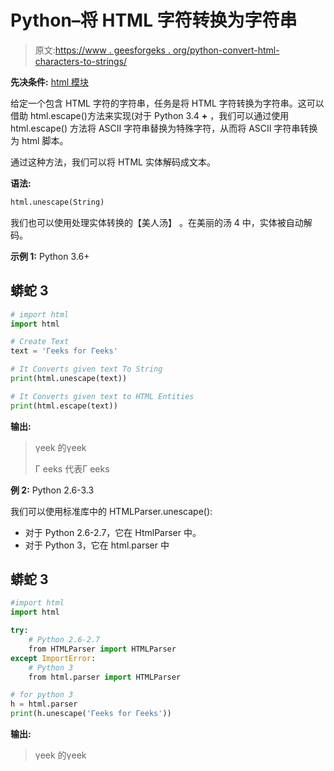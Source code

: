 # Python–将 HTML 字符转换为字符串

> 原文:[https://www . geesforgeks . org/python-convert-html-characters-to-strings/](https://www.geeksforgeeks.org/python-convert-html-characters-to-strings/)

**先决条件:** [html 模块](https://www.geeksforgeeks.org/html-escape-in-python/)

给定一个包含 HTML 字符的字符串，任务是将 HTML 字符转换为字符串。这可以借助 html.escape()方法来实现(对于 Python 3.4 **+** ，我们可以通过使用 html.escape() 方法将 ASCII 字符串替换为特殊字符，从而将 ASCII 字符串转换为 html 脚本。

通过这种方法，我们可以将 HTML 实体解码成文本。

**语法:**

```py
html.unescape(String)
```

我们也可以使用处理实体转换的【美人汤】  。在美丽的汤 4 中，实体被自动解码。

**示例 1:** Python 3.6+

## 蟒蛇 3

```py
# import html
import html

# Create Text
text = 'Γeeks for Γeeks'

# It Converts given text To String
print(html.unescape(text)) 

# It Converts given text to HTML Entities 
print(html.escape(text)) 
```

**输出:**

> γeek 的γeek
> 
> Γ eeks 代表Γ eeks

**例 2:** Python 2.6-3.3

我们可以使用标准库中的 HTMLParser.unescape():

*   对于 Python 2.6-2.7，它在 HtmlParser 中。
*   对于 Python 3，它在 html.parser 中

## 蟒蛇 3

```py
#import html
import html

try:
    # Python 2.6-2.7
    from HTMLParser import HTMLParser
except ImportError:
    # Python 3
    from html.parser import HTMLParser

# for python 3
h = html.parser
print(h.unescape('Γeeks for Γeeks'))  
```

**输出:**

> γeek 的γeek
